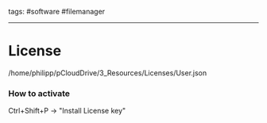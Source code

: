 tags: #software #filemanager 

---
# License
/home/philipp/pCloudDrive/3_Resources/Licenses/User.json

### How to activate
Ctrl+Shift+P -> "Install License key"
